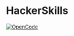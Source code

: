 # HackerSkills

[![OpenCode](https://img.shields.io/badge/Open-Code-ff6a00.svg?style=flat-square)](https://opencode18.github.io)
